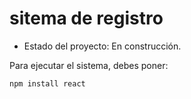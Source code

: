 <h1>sitema de registro</h1> 

- Estado del proyecto: En construcción.

Para ejecutar el sistema, debes poner:

```npm install react```
